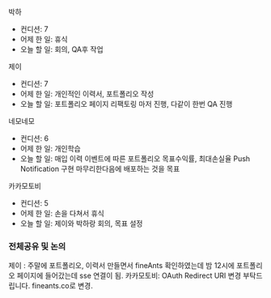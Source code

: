 
박하
- 컨디션: 7
- 어제 한 일: 휴식 
- 오늘 할 일: 회의, QA후 작업

제이
- 컨디션: 7
- 어제 한 일: 개인적인 이력서, 포트폴리오 작성 
- 오늘 할 일: 포트폴리오 페이지 리팩토링 마저 진행, 다같이 한번 QA 진행

네모네모
- 컨디션: 6
- 어제 한 일: 개인학습 
- 오늘 할 일: 매입 이력 이벤트에 따른 포트폴리오 목표수익률, 최대손실율 Push Notification 구현 마무리한다음에 배포하는 것을 목표

카카모토비
- 컨디션: 5
- 어제 한 일:  손을 다쳐서 휴식
- 오늘 할 일:  제이와 박하랑 회의, 목표 설정

### 전체공유 및 논의
제이 : 주말에 포트폴리오, 이력서 만들면서 fineAnts 확인하였는데 밤 12시에 포트폴리오 페이지에 들어갔는데 sse 연결이 됨. 
카카모토비: OAuth Redirect URI 변경 부탁드립니다. fineants.co로 변경.
